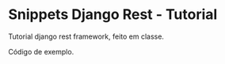 # Snippets Django Rest - Tutorial

Tutorial django rest framework, feito em classe.

Código de exemplo.
